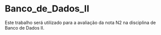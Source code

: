# Banco_de_Dados_II
Este trabalho será utilizado para a avaliação da nota N2 na disciplina de Banco de Dados II.
